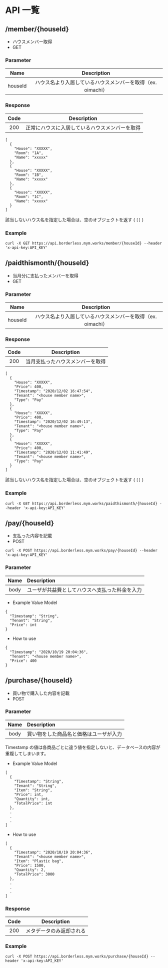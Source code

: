 # API 一覧

## /member/{houseId}

- ハウスメンバー取得
- GET

### Parameter
|Name|Description|
|:---:|:---:|
|houseId| ハウス名より入居しているハウスメンバーを取得（ex. oimachi）|

### Response

|Code|Description|
|:---:|:---:|
|200|正常にハウスに入居しているハウスメンバーを取得|

```
[
  {
    "House": "XXXXX",
    "Room": "1A",
    "Name": "xxxxx"
  },
  {
    "House": "XXXXX",
    "Room": "1B",
    "Name": "xxxxx"
  },
  {
    "House": "XXXXX",
    "Room": "1C",
    "Name": "xxxxx"
  }
]
```

該当しないハウス名を指定した場合は、空のオブジェクトを返す ( `[]` )

### Example

```
curl -X GET https://api.borderless.mym.works/member/{houseId} --header 'x-api-key:API_KEY'
```

## /paidthismonth/{houseId}

- 当月分に支払ったメンバーを取得
- GET

### Parameter
|Name|Description|
|:---:|:---:|
|houseId| ハウス名より入居しているハウスメンバーを取得（ex. oimachi）|

### Response

|Code|Description|
|:---:|:---:|
|200|当月支払ったハウスメンバーを取得|

```
[
  {
    "House": "XXXXX",
    "Price": 400,
    "Timestamp": "2020/12/02 16:47:54",
    "Tenant": "<house member name>",
    "Type": "Pay"
  },
  {
    "House": "XXXXX",
    "Price": 400,
    "Timestamp": "2020/12/02 16:49:13",
    "Tenant": "<house member name>",
    "Type": "Pay"
  },
  {
    "House": "XXXXX",
    "Price": 400,
    "Timestamp": "2020/12/03 11:41:49",
    "Tenant": "<house member name>",
    "Type": "Pay"
  }
]
```

該当しないハウス名を指定した場合は、空のオブジェクトを返す ( `[]` )

### Example

```
curl -X GET https://api.borderless.mym.works/paidthismonth/{houseId} --header 'x-api-key:API_KEY'
```

## /pay/{houseId}

- 支払った内容を記載
- POST

```
curl -X POST https://api.borderless.mym.works/pay/{houseId} --header 'x-api-key:API_KEY'
```

### Parameter

|Name|Description|
|:---:|:---|
|body| ユーザが共益費としてハウスへ支払った料金を入力 |


- Example Value Model
```
{
  "Timestamp": "String",
  "Tenant": "String",
  "Price": int
} 
```

- How to use
```
{
  "Timestamp": "2020/10/19 20:04:36",
  "Tenant": "<house member name>",
  "Price": 400
}
```

## /purchase/{houseId}

- 買い物で購入した内容を記載
- POST

### Parameter

|Name|Description|
|:---:|:---|
|body| 買い物をした商品名と価格はユーザが入力|

Timestamp の値は各商品ごとに違う値を指定しないと、データベースの内容が重複してしまいます。

- Example Value Model
```
[
  {
    "Timestamp": "String",
    "Tenant": "String",
    "Item": "String",
    "Price": int,
    "Quantity": int,
    "TotalPrice": int
  },
  .
  .
  .
]
```

- How to use

```
[
  {
    "Timestamp": "2020/10/19 20:04:36",
    "Tenant": "<house member name>",
    "Item": "Plastic bag",
    "Price": 1500,
    "Quantity": 2,
    "TotalPrice": 3000
  },
  .
  .
  .
]
```

### Response

|Code|Description|
|:---:|:---:|
|200|メタデータのみ返却される|

### Example

```
curl -X POST https://api.borderless.mym.works/purchase/{houseId} --header 'x-api-key:API_KEY'
```
